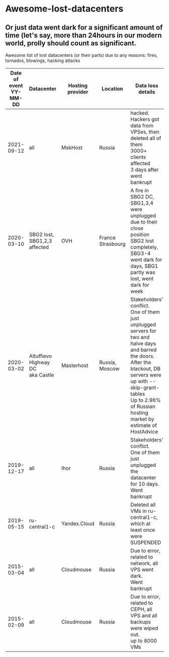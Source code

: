 # Awesome-lost-datacenters
## Or just data went dark for a significant amount of time (let's say, more than 24hours in our modern world, prolly should count as significant.
Awesome list of lost datacenters (or their parts) due to any reasons: fires, tornados, blowings, hacking attacks

|Date of event<br />YY-MM-DD|Datacenter     |Hosting provider|Location|Data loss details|
|----          |---        |---                              |----    |----             |
|2021-09-12    |all                          |MskHost        |Russia  |hacked. Hackers got data from VPSes, then deleted all of them<br />3000+ clients affected<br />3 days after went bankrupt|
|2020-03-10    |SBG2 lost, SBG1,2,3 affected|OVH             |France<br>Strasbourg|A fire in SBG2 DC, SBG1,3,4 were unplugged due to their close position<br />SBG2 lost completely, SBG3-4 went dark for days, SBG1 partly was lost, went dark for week|
|2020-03-02    |Altuffievo Highway DC<br /> aka Castle |Masterhost |Russia, Moscow| Stakeholders' conflict. <br />One of them just unplugged servers for two and halve days and barred the doors.<br />After the blackout, DB servers were up with --skip-grant-tables<br /> Up to  2.96% of Russian hosting market by estimate of HostAdvice |
|2019-12-17    |all        |Ihor             |Russia      |Stakeholders' conflict. <br />One of them just unplugged the datacenter for 10 days.<br/>Went bankrupt|
|2019-05-15    |ru-central1-c |Yandex.Cloud                  |Russia  |Deleted all VMs in ru-central1-c,<br /> which at least once were SUSPENDED|
|2015-03-04    |all        |Cloudmouse       |Russia| Due to error, related to network, all VPS went dark.<br /> Went bankrupt | 
|2015-02-09    |all        |Cloudmouse       |Russia| Due to error, related to CEPH, all VPS and all backups were wiped out.<br /> up to 8000 VMs| 
